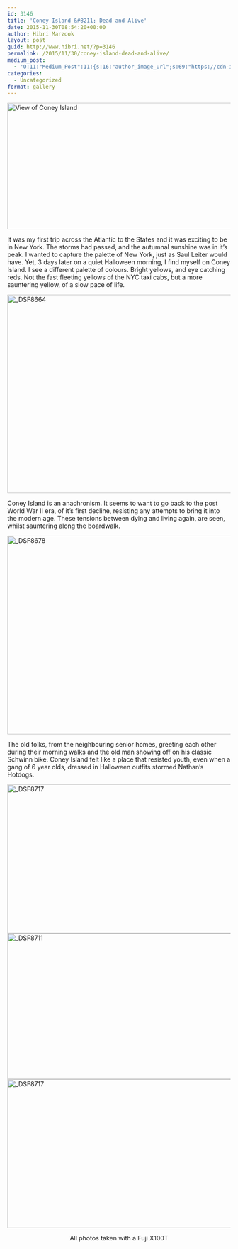 ```yaml
---
id: 3146
title: 'Coney Island &#8211; Dead and Alive'
date: 2015-11-30T08:54:20+00:00
author: Hibri Marzook
layout: post
guid: http://www.hibri.net/?p=3146
permalink: /2015/11/30/coney-island-dead-and-alive/
medium_post:
  - 'O:11:"Medium_Post":11:{s:16:"author_image_url";s:69:"https://cdn-images-1.medium.com/fit/c/200/200/0*9AlhGwCMOXvvLqRu.jpeg";s:10:"author_url";s:25:"https://medium.com/@hibri";s:11:"byline_name";N;s:12:"byline_email";N;s:10:"cross_link";s:3:"yes";s:2:"id";s:12:"eb2e7319bd0c";s:21:"follower_notification";s:3:"yes";s:7:"license";s:19:"all-rights-reserved";s:14:"publication_id";s:2:"-1";s:6:"status";s:6:"public";s:3:"url";s:66:"https://medium.com/@hibri/coney-island-dead-and-alive-eb2e7319bd0c";}'
categories:
  - Uncategorized
format: gallery
---
```

<img class="aligncenter size-large wp-image-3154" src="{{ site.url }}/wp-content/uploads/2015/11/DSF8721-1024x417.jpg" alt="View of Coney Island" width="700" height="285" srcset="{{ site.url }}/wp-content/uploads/2015/11/DSF8721-1024x417.jpg 1024w, {{ site.url }}/wp-content/uploads/2015/11/DSF8721-300x122.jpg 300w" sizes="(max-width: 700px) 100vw, 700px" />

It was my first trip across the Atlantic to the States and it was exciting to be in New York. The storms had passed, and the autumnal sunshine was in it’s peak. I wanted to capture the palette of New York, just as Saul Leiter would have. Yet, 3 days later on a quiet Halloween morning, I find myself on Coney Island. I see a different palette of colours. Bright yellows, and eye catching reds. Not the fast fleeting yellows of the NYC taxi cabs, but a more sauntering yellow, of a slow pace of life.

<img class="aligncenter wp-image-3148 size-large" src="{{ site.url }}/wp-content/uploads/2015/11/DSF8664-1024x683.jpg" alt="_DSF8664" width="670" height="447" srcset="{{ site.url }}/wp-content/uploads/2015/11/DSF8664-1024x683.jpg 1024w, {{ site.url }}/wp-content/uploads/2015/11/DSF8664-300x200.jpg 300w" sizes="(max-width: 670px) 100vw, 670px" />

Coney Island is an anachronism. It seems to want to go back to the post World War II era, of it’s first decline, resisting any attempts to bring it into the modern age. These tensions between dying and living again, are seen, whilst sauntering along the boardwalk.

<img class="aligncenter wp-image-3150 size-large" src="{{ site.url }}/wp-content/uploads/2015/11/DSF8678-1024x683.jpg" alt="_DSF8678" width="670" height="447" srcset="{{ site.url }}/wp-content/uploads/2015/11/DSF8678-1024x683.jpg 1024w, {{ site.url }}/wp-content/uploads/2015/11/DSF8678-300x200.jpg 300w" sizes="(max-width: 670px) 100vw, 670px" />

The old folks, from the neighbouring senior homes, greeting each other during their morning walks and the old man showing off on his classic Schwinn bike. Coney Island felt like a place that resisted youth, even when a gang of 6 year olds, dressed in Halloween outfits stormed Nathan’s Hotdogs.

<img class="aligncenter wp-image-3153 size-large" src="{{ site.url }}/wp-content/uploads/2015/11/DSF8717-1024x512.jpg" alt="_DSF8717" width="670" height="335" srcset="{{ site.url }}/wp-content/uploads/2015/11/DSF8717-1024x512.jpg 1024w, {{ site.url }}/wp-content/uploads/2015/11/DSF8717-300x150.jpg 300w" sizes="(max-width: 670px) 100vw, 670px" />

<img class="aligncenter wp-image-3152 size-large" src="{{ site.url }}/wp-content/uploads/2015/11/DSF8711-1024x503.jpg" alt="_DSF8711" width="670" height="329" srcset="{{ site.url }}/wp-content/uploads/2015/11/DSF8711-1024x503.jpg 1024w, {{ site.url }}/wp-content/uploads/2015/11/DSF8711-300x147.jpg 300w" sizes="(max-width: 670px) 100vw, 670px" />

<img class="aligncenter wp-image-3153 size-large" src="{{ site.url }}/wp-content/uploads/2015/11/DSF8717-1024x512.jpg" alt="_DSF8717" width="670" height="335" srcset="{{ site.url }}/wp-content/uploads/2015/11/DSF8717-1024x512.jpg 1024w, {{ site.url }}/wp-content/uploads/2015/11/DSF8717-300x150.jpg 300w" sizes="(max-width: 670px) 100vw, 670px" />

<p style="text-align: center;">
  All photos taken with a Fuji X100T
</p>